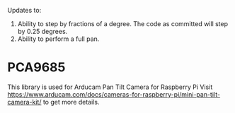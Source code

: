 Updates to:
1. Ability to step by fractions of a degree. The code as committed will step by 0.25 degrees.
2. Ability to perform a full pan.

# PCA9685
This library is used for Arducam Pan Tilt Camera for Raspberry Pi
Visit https://www.arducam.com/docs/cameras-for-raspberry-pi/mini-pan-tilt-camera-kit/
to get more details.

